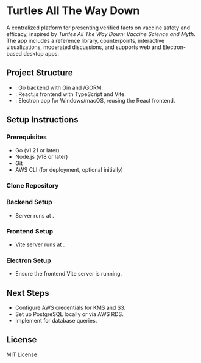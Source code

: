 # Turtles All The Way Down

A centralized platform for presenting verified facts on vaccine safety and efficacy, inspired by *Turtles All The Way Down: Vaccine Science and Myth*. The app includes a reference library, counterpoints, interactive visualizations, moderated discussions, and supports web and Electron-based desktop apps.

## Project Structure
- : Go backend with Gin and /GORM.
- : React.js frontend with TypeScript and Vite.
- : Electron app for Windows/macOS, reusing the React frontend.

## Setup Instructions
### Prerequisites
- Go (v1.21 or later)
- Node.js (v18 or later)
- Git
- AWS CLI (for deployment, optional initially)

### Clone Repository


### Backend Setup

- Server runs at .

### Frontend Setup

- Vite server runs at .

### Electron Setup

- Ensure the frontend Vite server is running.

## Next Steps
- Configure AWS credentials for KMS and S3.
- Set up PostgreSQL locally or via AWS RDS.
- Implement  for database queries.

## License
MIT License
